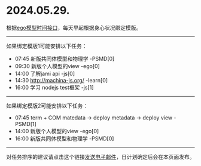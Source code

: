 # 2024.05.29.

根据[ego模型时间接口](https://gitee.com/hyg/blog/blob/master/timeflow.md)，每天早起根据身心状况绑定模版。

---
如果绑定模版1可能安排以下任务：

- 07:45	新版共同体模型和物理学 -PSMD[0]
- 09:30	新版个人模型的view -ego[0]
- 14:00	了解jami api -js[0]
- 14:30	http://machina-js.org/ -learn[0]
- 16:00	学习 nodejs test框架 -js[1]

---
如果绑定模版2可能安排以下任务：

- 07:45	term + COM matedata -> deploy metadata -> deploy view -PSMD[1]
- 14:00	新版个人模型的view -ego[0]
- 16:00	新版共同体模型和物理学 -PSMD[0]

---
对任务排序的建议请点击这个链接<a href="mailto:huangyg@mars22.com?subject=关于2024.05.29.任务排序的建议&body=date: 20240529%0D%0Afile: ../../blog/release/time/d.20240529.md%0D%0A---请勿修改邮件主题及以上内容---%0D%0A">发送电子邮件</a>，日计划确定后会在本页面发布。